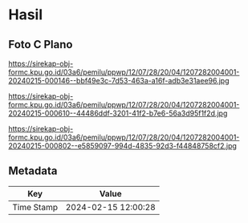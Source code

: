 # Hasil

## Foto C Plano

https://sirekap-obj-formc.kpu.go.id/03a6/pemilu/ppwp/12/07/28/20/04/1207282004001-20240215-000146--bbf49e3c-7d53-463a-a16f-adb3e31aee96.jpg

https://sirekap-obj-formc.kpu.go.id/03a6/pemilu/ppwp/12/07/28/20/04/1207282004001-20240215-000610--44486ddf-3201-41f2-b7e6-56a3d95f1f2d.jpg

https://sirekap-obj-formc.kpu.go.id/03a6/pemilu/ppwp/12/07/28/20/04/1207282004001-20240215-000802--e5859097-994d-4835-92d3-f44848758cf2.jpg


## Metadata

| Key        | Value               |
| ---------- | ------------------- |
| Time Stamp | 2024-02-15 12:00:28 |



